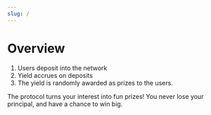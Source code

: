 ```yaml
---
slug: /
---
```

# Overview

1. Users deposit into the network
2. Yield accrues on deposits
3. The yield is randomly awarded as prizes to the users.

The protocol turns your interest into fun prizes! You never lose your principal, and have a chance to win big.